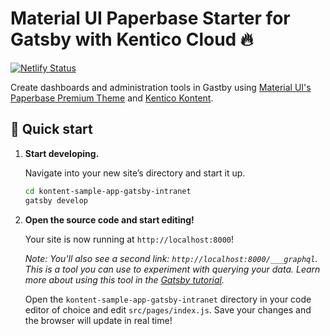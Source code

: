 # Material UI Paperbase Starter for Gatsby with Kentico Cloud 🔥

[![Netlify Status](https://api.netlify.com/api/v1/badges/b65b72e0-1499-415f-83c1-69cc9579d94e/deploy-status)](https://app.netlify.com/sites/kontent-sample-app-gatsby-intranet/deploys)

Create dashboards and administration tools in Gastby using [Material UI's](https://material-ui.com/) [Paperbase Premium Theme](https://github.com/mui-org/material-ui/tree/master/docs/src/pages/premium-themes/paperbase) and [Kentico Kontent](http://kontent.ai).

## 🚀 Quick start

1. **Start developing.**

    Navigate into your new site’s directory and start it up.

    ```sh
    cd kontent-sample-app-gatsby-intranet
    gatsby develop
    ```

1. **Open the source code and start editing!**

    Your site is now running at `http://localhost:8000`!

    _Note: You'll also see a second link: _`http://localhost:8000/___graphql`_. This is a tool you can use to experiment with querying your data. Learn more about using this tool in the [Gatsby tutorial](https://www.gatsbyjs.org/tutorial/part-five/#introducing-graphiql)._

    Open the `kontent-sample-app-gatsby-intranet` directory in your code editor of choice and edit `src/pages/index.js`. Save your changes and the browser will update in real time!
